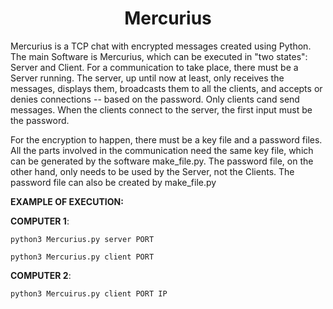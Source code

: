<h1 align="center">Mercurius</h1>

<p>Mercurius is a TCP chat with encrypted messages created using Python. The main Software is Mercurius, which can be executed in "two states": Server and Client. For a communication to take place, there must be a Server running. The server, up until now at least, only receives the messages, displays them, broadcasts them to all the clients, and accepts or denies connections -- based on the password. Only clients cand send messages. When the clients connect to the server, the first input must be the password.</p>
<p>For the encryption to happen, there must be a key file and a password files. All the parts involved in the communication need the same key file, which can be generated by the software make_file.py. The password file, on the other hand, only needs to be used by the Server, not the Clients. The password file can also be created by make_file.py</p>
  
<b>EXAMPLE OF EXECUTION:</b>
  
<b>COMPUTER 1</b>:

```python3 Mercurius.py server PORT```
 
```python3 Mercurius.py client PORT```
 
 
 <b>COMPUTER 2</b>:
 
 ```python3 Mercuirus.py client PORT IP ```
